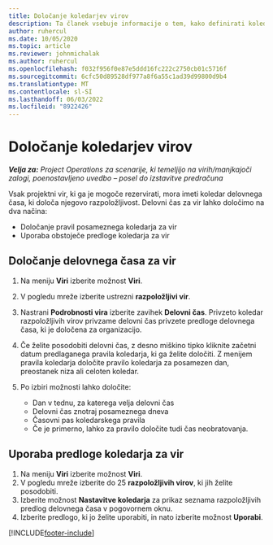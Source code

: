 ```yaml
---
title: Določanje koledarjev virov
description: Ta članek vsebuje informacije o tem, kako definirati koledarje delovnih ur za vire v Project Operations.
author: ruhercul
ms.date: 10/05/2020
ms.topic: article
ms.reviewer: johnmichalak
ms.author: ruhercul
ms.openlocfilehash: f032f956f0e87e5ddd16fc222c2750cb01c5716f
ms.sourcegitcommit: 6cfc50d89528df977a8f6a55c1ad39d99800d9b4
ms.translationtype: MT
ms.contentlocale: sl-SI
ms.lasthandoff: 06/03/2022
ms.locfileid: "8922426"
---
```

# <a name="define-resource-calendars"></a>Določanje koledarjev virov

_**Velja za:** Project Operations za scenarije, ki temeljijo na virih/manjkajoči zalogi, poenostavljeno uvedbo – posel do izstavitve predračuna_

Vsak projektni vir, ki ga je mogoče rezervirati, mora imeti koledar delovnega časa, ki določa njegovo razpoložljivost. Delovni čas za vir lahko določimo na dva načina: 

   - Določanje pravil posameznega koledarja za vir
   - Uporaba obstoječe predloge koledarja za vir

## <a name="define-a-resources-working-hours"></a>Določanje delovnega časa za vir

1. Na meniju **Viri** izberite možnost **Viri**.
2. V pogledu mreže izberite ustrezni **razpoložljivi vir**.
3. Nastrani **Podrobnosti vira** izberite zavihek **Delovni čas**. Privzeto koledar razpoložljivih virov privzame delovni čas privzete predloge delovnega časa, ki je določena za organizacijo.
4. Če želite posodobiti delovni čas, z desno miškino tipko kliknite začetni datum predlaganega pravila koledarja, ki ga želite določiti. Z menijem pravila koledarja določite pravilo koledarja za posamezen dan, preostanek niza ali celoten koledar.
5. Po izbiri možnosti lahko določite:

    - Dan v tednu, za katerega velja delovni čas
    - Delovni čas znotraj posameznega dneva
    - Časovni pas koledarskega pravila
    - Če je primerno, lahko za pravilo določite tudi čas neobratovanja.

## <a name="applying-a-calendar-template-to-a-resource"></a>Uporaba predloge koledarja za vir

1. Na meniju **Viri** izberite možnost **Viri**.
2. V pogledu mreže izberite do 25 **razpoložljivih virov**, ki jih želite posodobiti.
3. Izberite možnost **Nastavitve koledarja** za prikaz seznama razpoložljivih predlog delovnega časa v pogovornem oknu.
4. Izberite predlogo, ki jo želite uporabiti, in nato izberite možnost **Uporabi**.


[!INCLUDE[footer-include](../includes/footer-banner.md)]